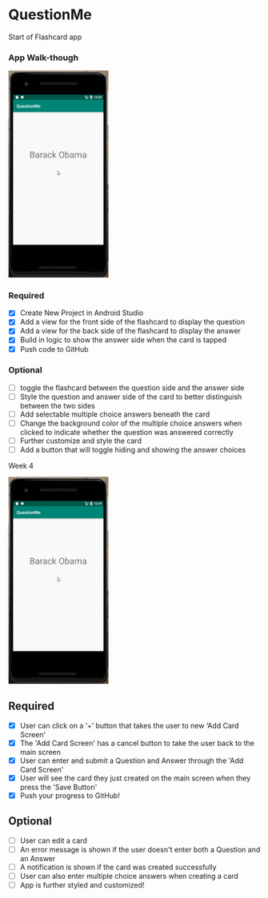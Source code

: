 # QuestionMe
Start of Flashcard  app
### App Walk-though
<img src="https://github.com/Tedla2001/QuestionMe/blob/master/QuestionMe.gif" width=200><br>

### Required

- [X]  Create New Project in Android Studio
- [X]  Add a view for the front side of the flashcard to display the question
- [X]  Add a view for the back side of the flashcard to display the answer
- [X]  Build in logic to show the answer side when the card is tapped
- [X]  Push code to GitHub

### Optional

- [ ]  toggle the flashcard between the question side and the answer side
- [ ]  Style the question and answer side of the card to better distinguish between the two sides
- [ ]  Add selectable multiple choice answers beneath the card
- [ ]  Change the background color of the multiple choice answers when clicked to indicate whether the question was answered correctly
- [ ]  Further customize and style the card
- [ ]  Add a button that will toggle hiding and showing the answer choices

Week 4

<img src="https://github.com/Tedla2001/QuestionMe/blob/master/QuestionMe.gif" width=200><br>

## Required
- [X] User can click on a ‘+’ button that takes the user to new ‘Add Card Screen’
- [X] The 'Add Card Screen' has a cancel button to take the user back to the main screen
- [X] User can enter and submit a Question and Answer through the 'Add Card Screen'
- [X] User will see the card they just created on the main screen when they press the 'Save Button'
- [X] Push your progress to GitHub!

## Optional
- [ ] User can edit a card
- [ ] An error message is shown if the user doesn't enter both a Question and an Answer
- [ ] A notification is shown if the card was created successfully
- [ ] User can also enter multiple choice answers when creating a card
- [ ] App is further styled and customized!
